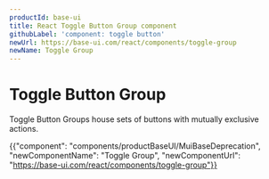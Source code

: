 ```yaml
---
productId: base-ui
title: React Toggle Button Group component
githubLabel: 'component: toggle button'
newUrl: https://base-ui.com/react/components/toggle-group
newName: Toggle Group
---
```


# Toggle Button Group

<p class="description">Toggle Button Groups house sets of buttons with mutually exclusive actions.</p>

{{"component": "components/productBaseUI/MuiBaseDeprecation", "newComponentName": "Toggle Group", "newComponentUrl": "https://base-ui.com/react/components/toggle-group"}}
